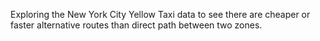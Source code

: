 Exploring the New York City Yellow Taxi data to see there are cheaper or faster alternative routes than direct path between two zones.

